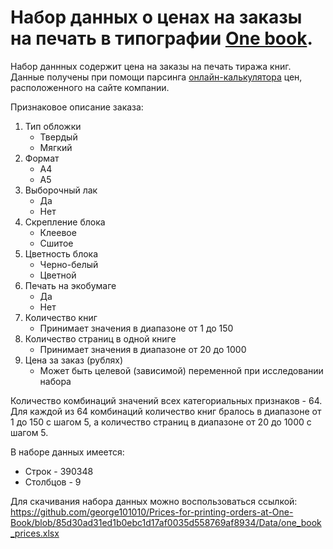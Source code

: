# Набор данных о ценах на заказы на печать в типографии [One book](https://www.onebook.ru).
Набор даннных содержит цена на заказы на печать тиража книг. Данные получены при помощи парсинга [онлайн-калькулятора](https://www.onebook.ru/help/calculators/) цен, расположенного на сайте компании. 

Признаковое описание заказа:
1) Тип обложки
    * Твердый
    * Мягкий
2) Формат
    * А4
    * А5
3) Выборочный лак
    * Да
    * Нет
4) Скрепление блока
    * Клеевое
    * Сшитое
5) Цветность блока
    * Черно-белый
    * Цветной
6) Печать на экобумаге
    * Да
    * Нет
7) Количество книг
    * Принимает значения в диапазоне от 1 до 150 
8) Количество страниц в одной книге
    * Принимает значения в диапазоне от 20 до 1000
9) Цена за заказ (рублях)
    * Может быть целевой (зависимой) переменной при исследовании набора 

Количество комбинаций значений всех категориальных признаков - 64. Для каждой из 64 комбинаций количество книг бралось в диапазоне от 1 до 150 с шагом 5, а количество страниц в диапазоне от 20 до 1000 с шагом 5. 

В наборе данных имеется:
* Строк - 390348
* Столбцов - 9

Для скачивания набора данных можно воспользоваться ссылкой:  https://github.com/george101010/Prices-for-printing-orders-at-One-Book/blob/85d30ad31ed1b0ebc1d17af0035d558769af8934/Data/one_book_prices.xlsx
